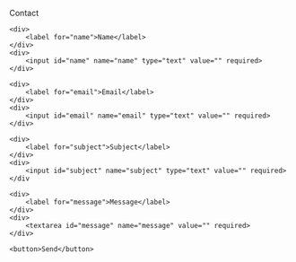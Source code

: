 
<label form="contact">Contact</label>
<form id="contact" action="https://spatial.support/e/" method="post">

    <div>
        <label for="name">Name</label>
    </div>
    <div>
        <input id="name" name="name" type="text" value="" required>
    </div>

    <div>
        <label for="email">Email</label>
    </div>
    <div>
        <input id="email" name="email" type="text" value="" required>
    </div>

    <div>
        <label for="subject">Subject</label>
    </div>
    <div>
        <input id="subject" name="subject" type="text" value="" required>
    </div

    <div>
        <label for="message">Message</label>
    </div>
    <div>
        <textarea id="message" name="message" value="" required>
    </div>
  
    <button>Send</button>
</form>


